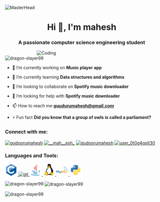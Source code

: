 ![MasterHead](https://repository-images.githubusercontent.com/588181932/e36ec678-7984-4cdd-8e4c-a3932772ff8e)
<h1 align="center">Hi 👋, I'm mahesh</h1>
<h3 align="center">A passionate computer science engineering student</h3>
<img align="right" alt="Coding" width="400" src="https://camo.githubusercontent.com/c24b86c234ef154ad8b0a621713ffda5e56e2b1190171a2b6ef2139621e71c14/68747470733a2f2f63646e2e686173686e6f64652e636f6d2f7265732f686173686e6f64652f696d6167652f75706c6f61642f76313639303033343935363534362f31303163313639342d376538372d343538652d616664352d6162363563343863343638652e676966">
<p align="left"> <img src="https://komarev.com/ghpvc/?username=dragon-slayer99&label=Profile%20views&color=0e75b6&style=flat" alt="dragon-slayer99" /> </p>

- 🔭 I’m currently working on **Music player app**

- 🌱 I’m currently learning **Data structures and algorithms**

- 👯 I’m looking to collaborate on **Spotify music downloader**

- 🤝 I’m looking for help with **Spotify music downloader**

- 📫 How to reach me **guudurumahesh@gmail.com**

- ⚡ Fun fact **Did you know that a group of owls is called a parliament?**

<h3 align="left">Connect with me:</h3>
<p align="left">
<a href="https://stackoverflow.com/users/gudoorumahesh" target="blank"><img align="center" src="https://raw.githubusercontent.com/rahuldkjain/github-profile-readme-generator/master/src/images/icons/Social/stack-overflow.svg" alt="gudoorumahesh" height="30" width="40" /></a>
<a href="https://instagram.com/__mah__esh_" target="blank"><img align="center" src="https://raw.githubusercontent.com/rahuldkjain/github-profile-readme-generator/master/src/images/icons/Social/instagram.svg" alt="__mah__esh_" height="30" width="40" /></a>
<a href="https://www.leetcode.com/gudoorumahesh" target="blank"><img align="center" src="https://raw.githubusercontent.com/rahuldkjain/github-profile-readme-generator/master/src/images/icons/Social/leet-code.svg" alt="gudoorumahesh" height="30" width="40" /></a>
<a href="https://auth.geeksforgeeks.org/user/user_0t0g4qxlt30" target="blank"><img align="center" src="https://raw.githubusercontent.com/rahuldkjain/github-profile-readme-generator/master/src/images/icons/Social/geeks-for-geeks.svg" alt="user_0t0g4qxlt30" height="30" width="40" /></a>
</p>

<h3 align="left">Languages and Tools:</h3>
<p align="left"> <a href="https://www.cprogramming.com/" target="_blank" rel="noreferrer"> <img src="https://raw.githubusercontent.com/devicons/devicon/master/icons/c/c-original.svg" alt="c" width="40" height="40"/> </a> <a href="https://git-scm.com/" target="_blank" rel="noreferrer"> <img src="https://www.vectorlogo.zone/logos/git-scm/git-scm-icon.svg" alt="git" width="40" height="40"/> </a> <a href="https://www.java.com" target="_blank" rel="noreferrer"> <img src="https://raw.githubusercontent.com/devicons/devicon/master/icons/java/java-original.svg" alt="java" width="40" height="40"/> </a> <a href="https://www.linux.org/" target="_blank" rel="noreferrer"> <img src="https://raw.githubusercontent.com/devicons/devicon/master/icons/linux/linux-original.svg" alt="linux" width="40" height="40"/> </a> <a href="https://www.mysql.com/" target="_blank" rel="noreferrer"> <img src="https://raw.githubusercontent.com/devicons/devicon/master/icons/mysql/mysql-original-wordmark.svg" alt="mysql" width="40" height="40"/> </a> <a href="https://www.python.org" target="_blank" rel="noreferrer"> <img src="https://raw.githubusercontent.com/devicons/devicon/master/icons/python/python-original.svg" alt="python" width="40" height="40"/> </a> </p>

<p><img align="left" src="https://github-readme-stats.vercel.app/api/top-langs?username=dragon-slayer99&show_icons=true&locale=en&layout=compact" alt="dragon-slayer99" /></p>

<p>&nbsp;<img align="center" src="https://github-readme-stats.vercel.app/api?username=dragon-slayer99&show_icons=true&locale=en" alt="dragon-slayer99" /></p>

<p><img align="center" src="https://github-readme-streak-stats.herokuapp.com/?user=dragon-slayer99&" alt="dragon-slayer99" /></p>


